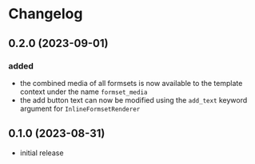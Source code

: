# Changelog

## 0.2.0 (2023-09-01)

### added
- the combined media of all formsets is now available to the template context under the name `formset_media` 
- the add button text can now be modified using the `add_text` keyword argument for `InlineFormsetRenderer`

## 0.1.0 (2023-08-31)

- initial release